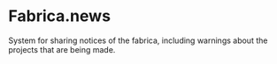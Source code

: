 # Fabrica.news
System for sharing notices of the fabrica, including warnings about the projects that are being made.
